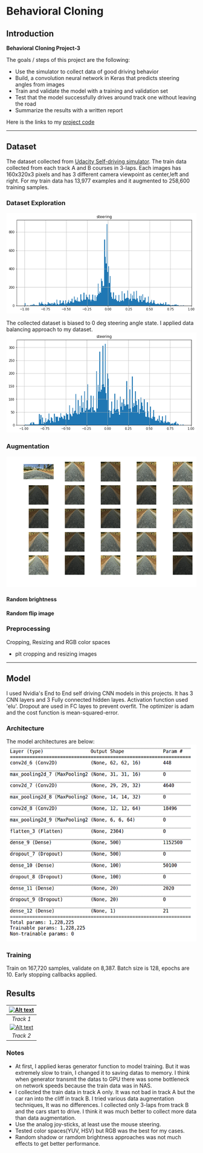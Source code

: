 # **Behavioral Cloning** 

[//]: # (Image References)

[image1]: ./examples/hist.png "Histogram"
[image2]: ./examples/histbal.png "Balanced histogram"
[image3]: ./examples/modelsummary.png "Model Summary"
[image4]: ./examples/transformed.png "Transformed Image"

## Introduction
**Behavioral Cloning Project-3**

The goals / steps of this project are the following:
* Use the simulator to collect data of good driving behavior
* Build, a convolution neural network in Keras that predicts steering angles from images
* Train and validate the model with a training and validation set
* Test that the model successfully drives around track one without leaving the road
* Summarize the results with a written report

Here is the links to my [project code](https://github.com/jaeoh2/self-driving-car-nd/blob/master/CarND-Behavioral-Cloning-P3/Behavioral-Cloning.ipynb)

---

## Dataset
The dataset collected from [Udacity Self-driving simulator](https://github.com/udacity/self-driving-car-sim). The train data collected from each track A and B courses in 3-laps. Each images has 160x320x3 pixels and has 3 different camera viewpoint as center,left and right. For my train data has 13,977 examples and it augmented to 258,600 training samples.
### Dataset Exploration
![alt_text][image1]

The collected dataset is biased to 0 deg steering angle state. I applied data balancing approach to my dataset.
![alt_text][image2]

### Augmentation
![alt_text][image4]
#### Random brightness
#### Random flip image

### Preprocessing
Cropping, Resizing and RGB color spaces
 * plt cropping and resizing images

---

## Model
I used Nvidia's End to End self driving CNN models in this projects. It has 3 CNN layers and 3 Fully connected hidden layes. Activation function used 'elu'. Dropout are used in FC layes to prevent overfit. The optimizer is adam and the cost function is mean-squared-error.

### Architecture
The model architectures are below:
![alt_text][image3]

### Training
Train on 167,720 samples, validate on 8,387. Batch size is 128, epochs are 10. Early stopping callbacks applied. 

## Results
 | [![Alt text](https://img.youtube.com/vi/BMOCWUwIXKc/0.jpg)](https://youtu.be/BMOCWUwIXKc) |
 |:--:|
 | *Track 1* |
 | [![Alt text](https://img.youtube.com/vi/85vzNDCZT78/0.jpg)](https://youtu.be/85vzNDCZT78) |
 | *Track 2* |
 
### Notes
 * At first, I applied keras generator function to model training. But it was extremely slow to train, I changed it to saving datas to memory. I think when generator transmit the datas to GPU there was some bottleneck on network speeds because the train data was in NAS.
 * I collected the train data in track A only. It was not bad in track A but the car ran into the cliff in track B. I tried various data augmentation techniques, It was no differences. I collected only 3-laps from track B and the cars start to drive. I think it was much better to collect more data than data augmentation.
 * Use the analog joy-sticks, at least use the mouse steering.
 * Tested color spaces(YUV, HSV) but RGB was the best for my cases.
 * Random shadow or ramdom brightness approaches was not much effects to get better performance.

